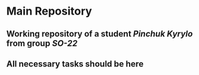 # Main Repository
## Working repository of a student _Pinchuk Kyrylo_ from group _SO-22_

## All necessary tasks should be here
